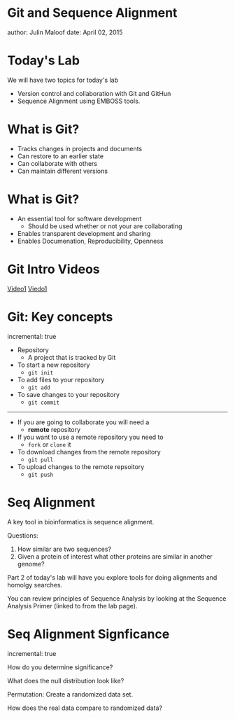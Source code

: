 Git and Sequence Alignment
========================================================
author: Julin Maloof
date: April 02, 2015

Today's Lab
========================================================

We will have two topics for today's lab

- Version control and collaboration with Git and GitHun
- Sequence Alignment using EMBOSS tools.

What is Git?
========================================================

* Tracks changes in projects and documents
* Can restore to an earlier state
* Can collaborate with others
* Can maintain different versions

What is Git?
========================================================

* An essential tool for software development
  * Should be used whether or not your are collaborating
* Enables transparent development and sharing
* Enables Documenation, Reproducibility, Openness

Git Intro Videos
===================

[Video1](https://www.youtube.com/watch?v=8oRjP8yj2Wo)
[Viedo1](https://www.youtube.com/watch?v=uhtzxPU7Bz0)

Git: Key concepts
=================
incremental: true
* Repository
  * A project that is tracked by Git
* To start a new repository
  * `git init`
* To add files to your repository
  * `git add`
* To save changes to your repository
  * `git commit`

***

* If you are going to collaborate you will need a
  * __remote__ repository 
* If you want to use a remote repository you need to
  * `fork` or `clone` it
* To download changes from the remote repository
  * `git pull`
* To upload changes to the remote repsoitory
  * `git push`
  
Seq Alignment
=============

A key tool in bioinformatics is sequence alignment.

Questions:  
1. How similar are two sequences?  
2. Given a protein of interest what other proteins are similar in another genome?

Part 2 of today's lab will have you explore tools for doing alignments and homolgy searches.

You can review principles of Sequence Analysis by looking at the Sequence Analysis Primer (linked to from the lab page).

Seq Alignment Signficance
=========================
incremental: true

How do you determine significance?

What does the null distribution look like?

Permutation: Create a randomized data set.

How does the real data compare to randomized data?

